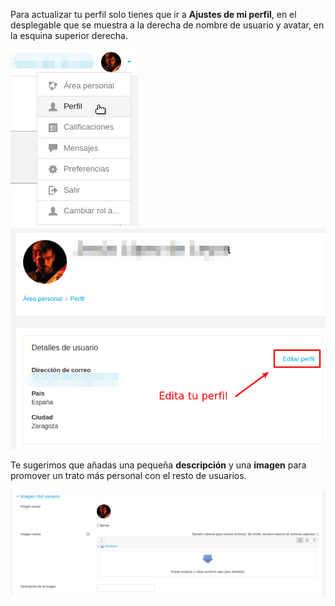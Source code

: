 Para actualizar tu perfil solo tienes que ir a **Ajustes de mi perfil**, en el desplegable que se muestra a la derecha de nombre de usuario y avatar, en la esquina superior derecha.

![](/assets/seleccion-perfil.png)   ![](/assets/acceso-edicion-perfil.png)

Te sugerimos que añadas una pequeña **descripción** y una **imagen** para promover un trato más personal con el resto de usuarios.

![](/assets/avatar.png)

